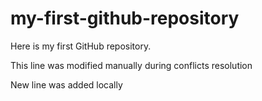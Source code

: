 # my-first-github-repository
Here is my first GitHub repository.

This line was modified manually during conflicts resolution

New line was added locally

